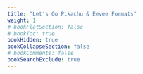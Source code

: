 ```yaml
---
title: "Let's Go Pikachu & Eevee Formats"
weight: 1
# bookFlatSection: false
# bookToc: true
bookHidden: true
bookCollapseSection: false
# bookComments: false
bookSearchExclude: true
---
```

